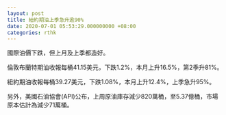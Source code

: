 ```yaml
---
layout: post
title: 紐約期油上季急升逾90%
date: 2020-07-01 05:53:29.000000000 +08:00
categories: rthk
---
```


國際油價下跌，但上月及上季都造好。

倫敦布蘭特期油收報每桶41.15美元，下跌1.2%，本月上升16.5%，第2季升81%。

紐約期油收報每桶39.27美元，下跌1.08%，本月上升12.4%，上季急升95%。

另外，美國石油協會(API)公布，上周原油庫存減少820萬桶，至5.37億桶，市場原本估計為減少71萬桶。
